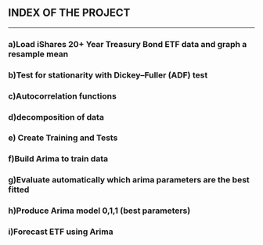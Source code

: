## INDEX OF THE PROJECT
---
 
### a)Load iShares 20+ Year Treasury Bond ETF data and graph a resample mean

### b)Test for stationarity with Dickey–Fuller (ADF) test

### c)Autocorrelation functions

### d)decomposition of data

### e) Create Training and Tests

### f)Build Arima to train data

### g)Evaluate automatically which arima parameters are the best fitted

### h)Produce Arima model 0,1,1 (best parameters)

### i)Forecast ETF using Arima



